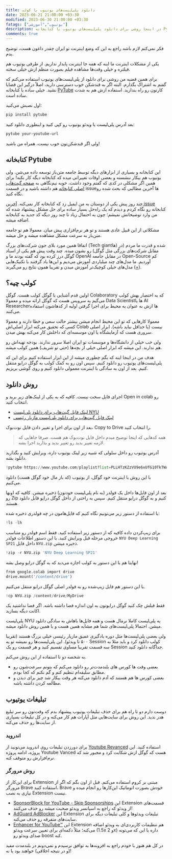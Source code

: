 ```yaml
---
title: دانلود پلی‌لیست‌های یوتیوب با کولب
date: 2023-06-21 21:00:00 +03:30
modified: 2023-06-30 21:00:00 +03:30
fatags: ["یوتیوب","آموزشی"]
description: در اینجا روشی برای دانلود پلی‌لیست‌های یوتیوب با کتابخانه Pytube معرفی می‌کنم. 
comments: true
---
```


فکر نمی‌کنم لازم باشه راجع به این که وضع اینترنت تو ایران چقدر داغون هست، توضیح بدم. 

یکی از مشکلات اینترنت ما اینه که همه جا اینترنت پایدار نداریم. از طرفی یوتیوب هم فیلتره و خیلی وقت‌ها مشاهده فیلم بصورت منظم ازش خیلی سخته. 

برای همین قضیه من روشی برای دانلود از پلی‌لیست‌های یوتیوب استفاده می‌کنم که گفتم به اشتراک بگذارم. البته اگر به قندشکن خوب دسترسی دارید، اصلاً درگیر این قضایا نشید. خیلی ساده با کتابخانه [PyTube](https://pytube.io/en/latest/) کارتون رو راه بندازید. استفاده ازش هم به شدت ساده است. 

اول نصبش می‌کنید:
```bash
pip install pytube
```
بعد آدرس پلی‌لیست یا ویدئو یوتیوب رو کپی کنید و اینطوری دانلود کنید:
```bash
pytube your-youtube-url
```

ولی اگر قندشکن‌تون خوب نیست، همراه من باشید! 

## کتابخانه Pytube
این کتابخانه و بسیاری از ابزارهای دیگه توسط جامعه متن‌باز توسعه داده می‌شن. ولی یوتیوب هم بیکار ننشسته و بعضی اوقات تغییراتی میده که کتابخانه دیگه کار نکنه! برای همین اگر مشکلی در کدی که گفتم وجود داشت، خوبه نیم‌نگاهی به [صفحه گیت‌هاب اصلی کتابخانه](https://github.com/pytube/pytube) هم داشته باشید و در قسمت issueها آخرین مطالبی که بحث شده رو نگاه کنید. 

چند روز پیش یکی از دوستان به من ایمیل زد که کتابخانه کار نمی‌کنه. [آخرین issue](https://github.com/pytube/pytube/issues/1684) کتابخانه رو نگاه کردم و دیدم که یک راه‌حل بسیار ساده برای حل مشکل پیشنهاد شده که من وارد توضیحاتش نمیشم؛ چون به احتمال زیاد تا چند روز دیگه کد جدید به کتابخانه اضافه میشه. 

مشکلاتی از این قبیل عادی هستند و تو هر نرم‌افزاری پیش میان. معمولا هم تو جامعه متن‌باز به سرعت مشکل مشاهده میشه و حل میشه. 

اتفاقا همین مورد بلای جون شرکت‌های بزرگ (Tech giantها) شده و قدرت ما مردم (در مقابل شرکت‌های بزرگی مثل گوگل) رو نشون میده. چند وقت پیش هم یکی از اسناد گوگل درز کرده بود که گفته بودند ما و OpenAI در مقابل جامعه Open-Source کم آوردیم. ما مدل‌های چند میلیاردی آموزش می‌دیم و این‌ها یاد گرفتند با تکنیک‌هایی مدل‌های خیلی کوچیک‌تر آموزش میدن و تقریبا همون نتایج رو می‌گیرند ([+](https://www.theguardian.com/technology/2023/may/05/google-engineer-open-source-technology-ai-openai-chatgpt)).

## کولب چیه؟
اولین قدم آشنایی با گوگل کولب هست. گوگل Colaboratory که به اختصار بهش کولب می‌گیم یه سرویس هست که گوگل ارائه میده و معمولا Data Scientistها یا AI Researcherها ازش به عنوان یه محیط برای اجرا گرفتن اولیه از کدهاشون استفاده می‌کنند. 

معمولا کارهایی که تو این محیط انجام میشن بیشتر حالت سعی و خطا دارند و معمولا کسی که تحقیق می‌کنه ابزار اصلی‌اش Colab نیست (یا حداقل نباید باشه). ابزار اصلی سروری هست که آزمایشگاه یا اون موسسه‌ای که داخلش کار می‌کنه بهش میدن.

ولی خب خیلی از دانشگاه‌ها و موسسات تو ایران اصلا سرور ندارند. بودجه تهیه‌اش رو هم ندارند. این میشه که ابزار اصلی خیلی از بچه‌ها (حتی تو شریف) همین کولب میشه. 

هدف من در اینجا اینه که بگم چطوری میشه از این ابزار استفاده کنیم برای این که پلی‌لیست‌های یوتیوب رو دانلود کنیم. سپس اون رو به کمک کولب به گوگل‌ درایو منتقل کنیم. بعد از اون به سادگی با اینترنت معمولی دانلود کنیم و روی گوشی بریزیم.

## روش دانلود
اجرای فایل سخت نیست. کافیه که به یکی از لینک‌های زیر برید و Open in colab رو انتخاب کنید. 

- [لینک فایل گیت‌هاب برای دانلود پلی‌لیست NYU ](https://github.com/pourmand1376/Notebooks/blob/main/DownloadNYUDeepLearning.ipynb)
- [لینک فایل گیت‌هاب برای دانلود پلی‌لیست مازیار رئیسی ](https://github.com/pourmand1376/Notebooks/blob/main/DownloadMaziar.ipynb)

بعد از اون برای اجرا و تغییر دادن فایل نوت‌بوک، Copy to Drive را انتخاب کنید. 

> همه کدهایی که اینجا توضیح میدم داخل فایل نوت‌بوک هم هست. صرفا جاهایی که لازمه تغییر بدید رو تغییر بدید و بذارید اجرا بشه. 

آدرس یوتیوب رو داخل سلولی که شبیه زیر لینک یوتیوب داره، ویرایش کنید و بگذارید دانلود بشه.
```python
!pytube https://www.youtube.com/playlist?list=PLLHTzKZzVU9e6xUfG10TkTWApKSZCzuBI
```

با این روش با اینترنت خود گوگل، از یوتیوب (که باز مال خود گوگل هست) دانلود می‌کنیم. 

بعد از اون فایل‌ها داخل یک فولدر (به نام پلی‌لیست خودتون) ذخیره میشن. کافیه که اونها رو Zip کنیم و به گوگل درایو منتقل کنیم. سپس به راحتی از داخل گوگل درایو قابل دانلود هستند. 

با استفاده از دستور زیر می‌تونیم نگاه کنیم که فایل‌هامون در چه فولدری ذخیره شده:
```python
!ls -lh
```

برای زیپ‌کردن داده کافیه که از دستور زیر استفاده کنید. فقط اسم فولدر رو متناسب خروجی مرحله قبل ویرایش کنید. با این دستور اطلاعات فولدر `NYU Deep Learning SP21` داخل فایل `NYU.zip` ذخیره میشن. 

```python
!zip -r NYU.zip 'NYU Deep Learning SP21'
```
نهایتا هم با این دستور به کولب اجازه می‌دید که به گوگل درایو وصل بشه!
```python
from google.colab import drive
drive.mount('/content/drive')
```

با این دستور هم فایل زیپ‌شده رو به فولدر اصلی گوگل درایو منتقل می‌کنیم.
```python
!cp NYU.zip /content/drive/MyDrive
```

فقط قبلش چک کنید گوگل درایو‌تون به اون اندازه فضا داشته باشه. اگر فضا نداشتید یک اکانت دیگه بسازید. 

پلی‌لیست NYU یه پلی‌لیست کاملا نرمال هست و همه فایل‌ها باهاش به سادگی دانلود میشن. احتمالا پلی‌لیست‌های شما هم مشابه همین هست و با همین روش دانلود میشه. 

ولی بعضی پلی‌لیست‌ها مثل دوره یادگیری عمیق مازیار رئیسی خیلی بزرگ هستند (تقریبا ۵۰۰ تا ویدئو). این پلی‌لیست‌ها رو نمیشه تو یه Session کولب دانلود کرد و باید مثلا به سه قسمت تقریبا مساوی تقسیم کنید و هر قسمت رو یک Session جداگانه دانلود کنید. 

به شخصه دو تا استفاده از این روش می‌کنم. 
- بعضی وقت ها کورس های بلندمدت‌تر رو دانلود می‌کنم که بتونم سرعت‌شون رو مطابق سلیقه‌ام تنظیم کنم و گم نکنم که کجا بودم. 
- بعضی کورس ها هم هستند که آدم دانلود می‌کنه هر وقت بیکار شد چیز برای دیدن و مطالعه کردن داشته باشه. 


## تبلیغات یوتیوب
دوست دارم دو تا راه هم برای حذف تبلیغات یوتیوب پیشنهاد بدم که وقت‌تون رو سر تبلیغ هدر ندید. این روش برای سایت‌هایی مثل آپارات هم کار می‌کنه و در کل تبلیغات بسیاری از سایت‌ها رو حذف می‌کنه. 

### اندروید
برای دورزدن تبلیغات روی اندروید می‌تونید از [Youtube Revanced](https://revanced.net/) استفاده کنید. این پروژه، ادامه پروژه Youtube Vanced هست که گوگل ازش شکایت کرد و مجبور شد که نرم‌افزارش رو متوقف کنه. 

### روش مرورگر
برای این‌کار از Extension مبتنی بر کروم استفاده می‌کنم. قبل از اون بگم که اگر از مرورگر Brave استفاده کنید، Brave خودش بصورت اتوماتیک این‌کارها رو انجام میده و نیازی به نصب Extension نیست. 

- [SponsorBlock for YouTube - Skip Sponsorships](https://chrome.google.com/webstore/detail/sponsorblock-for-youtube/mnjggcdmjocbbbhaepdhchncahnbgone)
این Extension قسمت‌های از ویدئو که راجع به اسپانسر ویدئو صحبت میشه رو حذف می‌کنند! 
- [AdGuard AdBlocker](https://chrome.google.com/webstore/detail/adguard-adblocker/bgnkhhnnamicmpeenaelnjfhikgbkllg)
این Extension تبلیغات ویدئوها و کلی تبلیغات دیگه برای سایت‌های متفرقه رو حذف می‌کنه. 
- [Enhancer for YouTube™](https://chrome.google.com/webstore/detail/enhancer-for-youtube/ponfpcnoihfmfllpaingbgckeeldkhle)
این Extension هم تنظیمات کاربردی‌ای به ویدئو اضافه می‌کنه؛ مثلاً دکمه‌ای برای تعیین سرعت ویدئو (1.5x و 2x) داره یا این که می‌تونه صدای ویدئو رو boost کنه.

در کل هم هنوز با خودم راجع به افزونه‌ها به توافق نرسیدم و نمی‌دونم در بلندمدت مفید (و در نتیجه اخلاقی) خواهند بود یا نه! 